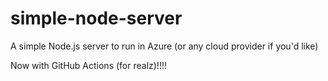# simple-node-server
A simple Node.js server to run in Azure (or any cloud provider if you'd like)

Now with GitHub Actions (for realz)!!!!
